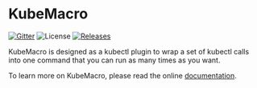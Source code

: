 # KubeMacro

[![Gitter](https://badges.gitter.im/morningspace/community.svg)](https://gitter.im/morningspace/community?utm_source=badge&utm_medium=badge&utm_campaign=pr-badge)
![License](https://img.shields.io/badge/license-MIT-000000.svg)
[![Releases](https://img.shields.io/github/v/release/morningspace/kubemacro.svg)](https://github.com/morningspace/kubemacro/releases)

KubeMacro is designed as a kubectl plugin to wrap a set of kubectl calls into one command that you can run as many times as you want.

To learn more on KubeMacro, please read the online [documentation](https://morningspace.github.io/kubemacro/docs/#/).
